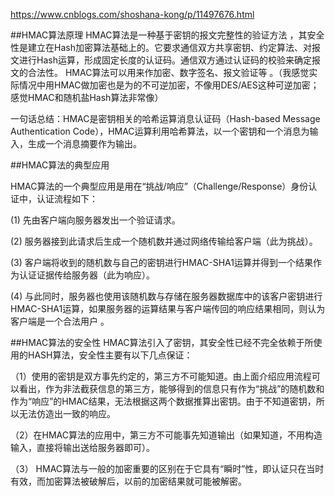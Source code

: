 https://www.cnblogs.com/shoshana-kong/p/11497676.html

##HMAC算法原理
HMAC算法是一种基于密钥的报文完整性的验证方法 ，其安全性是建立在Hash加密算法基础上的。它要求通信双方共享密钥、约定算法、对报文进行Hash运算，形成固定长度的认证码。通信双方通过认证码的校验来确定报文的合法性。 HMAC算法可以用来作加密、数字签名、报文验证等 。（我感觉实际情况中用HMAC做加密也是为的不可逆加密，不像用DES/AES这种可逆加密；感觉HMAC和随机盐Hash算法非常像）

一句话总结：HMAC是密钥相关的哈希运算消息认证码（Hash-based Message Authentication Code），HMAC运算利用哈希算法，以一个密钥和一个消息为输入，生成一个消息摘要作为输出。

##HMAC算法的典型应用

HMAC算法的一个典型应用是用在“挑战/响应”（Challenge/Response）身份认证中，认证流程如下：

(1) 先由客户端向服务器发出一个验证请求。

(2) 服务器接到此请求后生成一个随机数并通过网络传输给客户端（此为挑战）。

(3) 客户端将收到的随机数与自己的密钥进行HMAC-SHA1运算并得到一个结果作为认证证据传给服务器（此为响应）。

(4) 与此同时，服务器也使用该随机数与存储在服务器数据库中的该客户密钥进行HMAC-SHA1运算，如果服务器的运算结果与客户端传回的响应结果相同，则认为客户端是一个合法用户 。

##HMAC算法的安全性
HMAC算法引入了密钥，其安全性已经不完全依赖于所使用的HASH算法，安全性主要有以下几点保证：

（1）使用的密钥是双方事先约定的，第三方不可能知道。由上面介绍应用流程可以看出，作为非法截获信息的第三方，能够得到的信息只有作为“挑战”的随机数和作为“响应”的HMAC结果，无法根据这两个数据推算出密钥。由于不知道密钥，所以无法仿造出一致的响应。

（2）在HMAC算法的应用中，第三方不可能事先知道输出（如果知道，不用构造输入，直接将输出送给服务器即可）。

（3） HMAC算法与一般的加密重要的区别在于它具有“瞬时”性，即认证只在当时有效，而加密算法被破解后，以前的加密结果就可能被解密。
